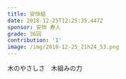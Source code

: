 ```yaml
---
title: 安恒組
date: 2018-12-25T12:25:35.447Z
sponsor: 安恒 寿人
grade: 36回
contribution: '1'
image: /img/2018-12-25_21h24_53.png
---
```

木のやさしさ　木組みの力
